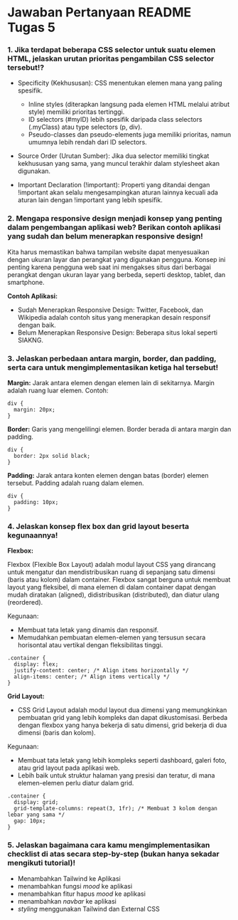 # Jawaban Pertanyaan README Tugas 5

### **1. Jika terdapat beberapa CSS selector untuk suatu elemen HTML, jelaskan urutan prioritas pengambilan CSS selector tersebut!?** ###

- Specificity (Kekhususan): CSS menentukan elemen mana yang paling spesifik.

  - Inline styles (diterapkan langsung pada elemen HTML melalui atribut style) memiliki prioritas tertinggi.
  - ID selectors (#myID) lebih spesifik daripada class selectors (.myClass) atau type selectors (p, div).
  - Pseudo-classes dan pseudo-elements juga memiliki prioritas, namun umumnya lebih rendah dari ID selectors.
- Source Order (Urutan Sumber): Jika dua selector memiliki tingkat kekhususan yang sama, yang muncul terakhir dalam stylesheet akan digunakan.

- Important Declaration (!important): Properti yang ditandai dengan !important akan selalu mengesampingkan aturan lainnya kecuali ada aturan lain dengan !important yang lebih spesifik.

### **2. Mengapa responsive design menjadi konsep yang penting dalam pengembangan aplikasi web? Berikan contoh aplikasi yang sudah dan belum menerapkan responsive design!** ###

Kita harus memastikan bahwa tampilan website dapat menyesuaikan dengan ukuran layar dan perangkat yang digunakan pengguna. Konsep ini penting karena pengguna web saat ini mengakses situs dari berbagai perangkat dengan ukuran layar yang berbeda, seperti desktop, tablet, dan smartphone.

**Contoh Aplikasi:**
- Sudah Menerapkan Responsive Design: Twitter, Facebook, dan Wikipedia adalah contoh situs yang menerapkan desain responsif dengan baik.
- Belum Menerapkan Responsive Design: Beberapa situs lokal seperti SIAKNG.

### **3. Jelaskan perbedaan antara margin, border, dan padding, serta cara untuk mengimplementasikan ketiga hal tersebut!** ###

**Margin:** Jarak antara elemen dengan elemen lain di sekitarnya. Margin adalah ruang luar elemen.
Contoh:
```
div {
  margin: 20px;
}
```

**Border:** Garis yang mengelilingi elemen. Border berada di antara margin dan padding.
```
div {
  border: 2px solid black;
}
```
**Padding:** Jarak antara konten elemen dengan batas (border) elemen tersebut. Padding adalah ruang dalam elemen.
```
div {
  padding: 10px;
}
```

### **4. Jelaskan konsep flex box dan grid layout beserta kegunaannya!** ###

**Flexbox:**

Flexbox (Flexible Box Layout) adalah modul layout CSS yang dirancang untuk mengatur dan mendistribusikan ruang di sepanjang satu dimensi (baris atau kolom) dalam container. Flexbox sangat berguna untuk membuat layout yang fleksibel, di mana elemen di dalam container dapat dengan mudah diratakan (aligned), didistribusikan (distributed), dan diatur ulang (reordered).

Kegunaan:
- Membuat tata letak yang dinamis dan responsif.
- Memudahkan pembuatan elemen-elemen yang tersusun secara horisontal atau vertikal dengan fleksibilitas tinggi.

```
.container {
  display: flex;
  justify-content: center; /* Align items horizontally */
  align-items: center; /* Align items vertically */
}
```

**Grid Layout:**

- CSS Grid Layout adalah modul layout dua dimensi yang memungkinkan pembuatan grid yang lebih kompleks dan dapat dikustomisasi. Berbeda dengan flexbox yang hanya bekerja di satu dimensi, grid bekerja di dua dimensi (baris dan kolom).

Kegunaan:
- Membuat tata letak yang lebih kompleks seperti dashboard, galeri foto, atau grid layout pada aplikasi web.
- Lebih baik untuk struktur halaman yang presisi dan teratur, di mana elemen-elemen perlu diatur dalam grid.

```
.container {
  display: grid;
  grid-template-columns: repeat(3, 1fr); /* Membuat 3 kolom dengan lebar yang sama */
  gap: 10px;
}
```

### **5. Jelaskan bagaimana cara kamu mengimplementasikan checklist di atas secara step-by-step (bukan hanya sekadar mengikuti tutorial)!** ###

- Menambahkan Tailwind ke Aplikasi
- menambahkan fungsi *mood* ke aplikasi
- menambahkan fitur hapus *mood* ke aplikasi
- menambahkan *navbar* ke aplikasi
- *styling* menggunakan Tailwind dan External CSS